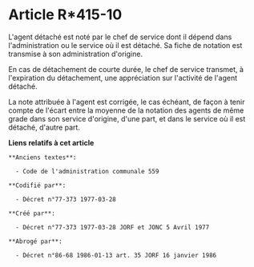 # Article R*415-10

L'agent détaché est noté par le chef de service dont il dépend dans l'administration ou le service où il est détaché. Sa
fiche de notation est transmise à son administration d'origine.

En cas de détachement de courte durée, le chef de service transmet, à l'expiration du détachement, une appréciation sur
l'activité de l'agent détaché.

La note attribuée à l'agent est corrigée, le cas échéant, de façon à tenir compte de l'écart entre la moyenne de la notation
des agents de même grade dans son service d'origine, d'une part, et dans le service où il est détaché, d'autre part.

**Liens relatifs à cet article**

	**Anciens textes**:

	  - Code de l'administration communale 559

	**Codifié par**:

	  - Décret n°77-373 1977-03-28

	**Créé par**:

	  - Décret n°77-373 1977-03-28 JORF et JONC 5 Avril 1977

	**Abrogé par**:

	  - Décret n°86-68 1986-01-13 art. 35 JORF 16 janvier 1986
